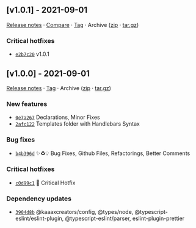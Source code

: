 ## [v1.0.1] - 2021-09-01

[Release notes](https://github.com/kaaaxcreators/create/releases/tag/v1.0.1) · [Compare](https://github.com/kaaaxcreators/create/compare/v1.0.0...v1.0.1) · [Tag](https://github.com/kaaaxcreators/create/tree/v1.0.1) · Archive ([zip](https://github.com/kaaaxcreators/create/archive/v1.0.1.zip) · [tar.gz](https://github.com/kaaaxcreators/create/archive/v1.0.1.tar.gz))

### Critical hotfixes

- [`e2b7c20`](https://github.com/kaaaxcreators/create/commit/e2b7c20)  v1.0.1

## [v1.0.0] - 2021-09-01

[Release notes](https://github.com/kaaaxcreators/create/releases/tag/v1.0.0) · [Tag](https://github.com/kaaaxcreators/create/tree/v1.0.0) · Archive ([zip](https://github.com/kaaaxcreators/create/archive/v1.0.0.zip) · [tar.gz](https://github.com/kaaaxcreators/create/archive/v1.0.0.tar.gz))

### New features

- [`0e7a267`](https://github.com/kaaaxcreators/create/commit/0e7a267)  Declarations, Minor Fixes
- [`2afc122`](https://github.com/kaaaxcreators/create/commit/2afc122)  Templates folder with Handlebars Syntax

### Bug fixes

- [`b4b396d`](https://github.com/kaaaxcreators/create/commit/b4b396d) ✨♻️💡 Bug Fixes, Github Files, Refactorings, Better Comments

### Critical hotfixes

- [`c0d99c1`](https://github.com/kaaaxcreators/create/commit/c0d99c1) ️📝 Critical Hotfix

### Dependency updates

- [`3904d8b`](https://github.com/kaaaxcreators/create/commit/3904d8b)  @kaaaxcreators/config, @types/node, @typescript-eslint/eslint-plugin, @typescript-eslint/parser, eslint-plugin-prettier
